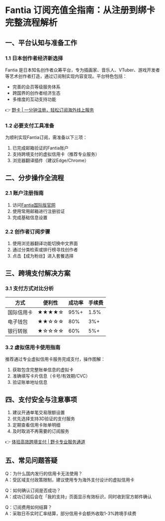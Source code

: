 # Fantia 订阅充值全指南：从注册到绑卡完整流程解析

## 一、平台认知与准备工作
### 1.1 日本创作者经济新选择
Fantia 是日本知名创作者众筹平台，专为插画家、音乐人、VTuber、游戏开发者等艺术创作者打造，通过订阅制实现内容变现。平台特色包括：
- 完善的会员等级服务体系
- 跨国界的创作者经济生态
- 多维度的互动支持功能

👉 [野卡 | 一分钟注册，轻松订阅海外线上服务](https://bbtdd.com/yeka)

### 1.2 必要支付工具准备
为顺利实现Fantia订阅，需准备以下三项：
1. 已完成邮箱验证的Fantia账户
2. 支持跨境支付的虚拟信用卡（推荐专业服务）
3. 浏览器翻译插件（建议Edge/Chrome）

## 二、分步操作全流程
### 2.1 账户注册指南
1. 访问[Fantia国际版官网](https://fantia.jp/?locale=zh-cn)
2. 使用常用邮箱进行注册验证
3. 完成基础信息设置

### 2.2 创作者订阅步骤
1. 使用浏览器翻译功能切换中文界面
2. 通过分类检索或排行榜寻找创作者
3. 点击【成为粉丝】进入套餐选择



## 三、跨境支付解决方案
### 3.1 支付方式对比分析
| 方式        | 便利性 | 成功率 | 手续费 |
|------------|--------|--------|--------|
| 国际信用卡 | ★★★★☆  | 95%+    | 1.5%    |
| 电子钱包   | ★★☆☆☆  | 80%     | 3%+     |
| 银行转账   | ★☆☆☆☆  | 60%     | 5%+     |

### 3.2 虚拟信用卡使用指南
推荐通过专业虚拟信用卡服务完成支付，操作图解：
1. 获取包含完整账单信息的虚拟卡
2. 准确填写卡片信息（卡号/有效期/CVC）
3. 验证账单地址信息



## 四、支付安全与注意事项
1. 建议开通单笔交易限额设置
2. 优先选择支持3D验证的支付服务
3. 定期查看信用卡账单明细
4. 及时取消不再需要的订阅服务

👉 [体验高效跨境支付 | 野卡专业服务通道](https://bbtdd.com/yeka)

## 五、常见问题答疑
Q：为什么国内发行的信用卡无法使用？  
A：受区域支付政策限制，建议使用专为海外支付设计的虚拟信用卡

Q：如何确认订阅是否成功？  
A：成功订阅后会在「我的支持」页面显示有效标识，同时收到官方邮件确认

Q：订阅费用如何结算？  
A：采取日币实时汇率结算，部分信用卡会额外收取1-3%跨境手续费